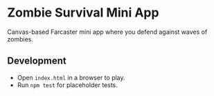 # Zombie Survival Mini App

Canvas-based Farcaster mini app where you defend against waves of zombies. 

## Development
- Open `index.html` in a browser to play.
- Run `npm test` for placeholder tests.
